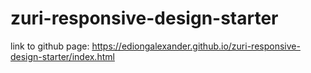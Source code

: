 # zuri-responsive-design-starter
link to github page: https://ediongalexander.github.io/zuri-responsive-design-starter/index.html
